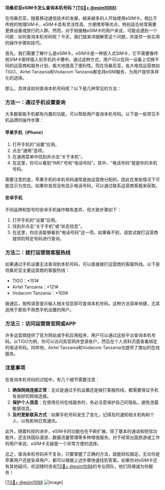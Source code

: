 **坦桑尼亚eSIM卡怎么查询本机号码？[[TG💪+ @esim1088](https://t.me/s/esim1088)]**

在坦桑尼亚，随着移动通信技术的发展，越来越多的人开始使用eSIM卡。相比于传统的物理SIM卡，eSIM卡具有灵活性高、方便携带等优点，特别适合经常需要更换设备或旅行的人群。然而，对于刚接触eSIM卡的用户来说，可能会遇到一个问题：如何查询本机号码呢？今天，我们就来详细解答这个问题，并提供一些实用的操作步骤和技巧。

首先，我们需要了解什么是eSIM卡。eSIM卡是一种嵌入式SIM卡，它不需要像传统SIM卡那样插入到手机的卡槽中。通过这种方式，用户可以在同一设备上切换不同的运营商和服务计划，极大地提高了便利性。而在坦桑尼亚，各大电信运营商如TIGO、Airtel Tanzania和Vodacom Tanzania都支持eSIM服务，为用户提供多样化的选择。

那么，具体该如何查询本机号码呢？以下是几种常见的方法：

### 方法一：通过手机设置查询

大多数智能手机都有内置的功能，可以帮助用户查询本机号码。以下是一些常见手机品牌的操作步骤：

#### 苹果手机（iPhone）

1. 打开手机的“设置”应用。
2. 点击“通用”选项。
3. 在通用菜单中找到并点击“关于本机”。
4. 在这里，你可以看到“IMEI”号和“电话号码”。其中，“电话号码”就是你的本机号码。

需要注意的是，苹果手机的本机号码通常是由运营商分配的，因此在某些情况下可能显示为空白。如果你发现没有显示电话号码，可以通过联系运营商客服来获取。

#### 安卓手机

不同品牌和型号的安卓手机操作略有差异，但大致步骤如下：

1. 打开手机的“设置”应用。
2. 找到并点击“关于手机”或“状态信息”。
3. 在这里，你应该能够看到“电话号码”这一项。如果看不到，请尝试拨打运营商提供的特定号码进行查询。

### 方法二：拨打运营商客服热线

如果通过手机设置无法查询到本机号码，可以直接拨打运营商的客服热线。以下是坦桑尼亚主要运营商的客服热线：

- TIGO：*151#
- Airtel Tanzania：*121#
- Vodacom Tanzania：*100#

拨通后，按照语音提示输入相关信息即可查询本机号码。这种方法简单快捷，尤其适用于那些不熟悉手机设置的用户。

### 方法三：访问运营商官网或APP

许多运营商提供了官方网站或手机应用程序，用户可以通过这些平台查询本机号码。以TIGO为例，你可以访问其官网并登录账户，然后在个人资料页面查看绑定的电话号码。同样地，Airtel Tanzania和Vodacom Tanzania也提供了类似的在线服务。

### 注意事项

在查询本机号码的过程中，有几个细节需要注意：

1. **确保网络连接正常**：无论是通过手机设置还是拨打客服热线，都需要保证手机有良好的网络连接。
2. **保护个人信息**：在使用任何在线服务时，务必注意保护自己的隐私，避免泄露敏感信息。
3. **及时更新联系方式**：如果手机号码发生了变化，记得及时通知相关机构和个人，以免影响日常通讯。

此外，随着科技的进步，eSIM卡的功能也在不断扩展。除了基本的通话和短信功能外，还支持国际漫游、数据流量管理等多种增值服务。对于经常出国旅游或工作的用户来说，eSIM卡无疑是一个非常方便的选择。

总之，查询本机号码并不复杂，只要掌握了正确的方法，就能轻松搞定。无论你是苹果用户还是安卓用户，都可以根据上述步骤快速找到答案。如果你对eSIM卡还有其他疑问，欢迎随时咨询[TG💪+ @esim1088](https://t.me/s/esim1088)的专业团队，他们将竭诚为你服务！

[[TG💪+ @esim1088](https://t.me/s/esim1088) ![Image](https://i.postimg.cc/4NQfJmqS/Snipaste-2025-05-13-00-14-12.png)]